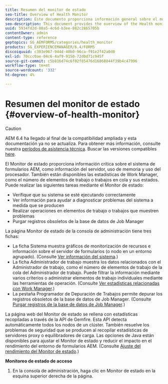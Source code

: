 ```yaml
---
title: Resumen del monitor de estado
seo-title: Overview of Health Monitor
description: Este documento proporciona información general sobre el monitor de estado y detalles sobre cómo puede acceder a él.
seo-description: This document provides the overview of the Health monitor, and details about how you can access it.
uuid: 5934fd2d-80a5-4c6d-b3ee-882c2865705b
contentOwner: admin
content-type: reference
geptopics: SG_AEMFORMS/categories/health_monitor
products: SG_EXPERIENCEMANAGER/6.4/FORMS
discoiquuid: c303e967-944d-40b0-96ca-f91e2f42a0d0
exl-id: 70ccc0ae-04c6-4af9-9150-72d0d71c945f
source-git-commit: c5b816d74c6f02f85476d16868844f39b4c47996
workflow-type: tm+mt
source-wordcount: '332'
ht-degree: 4%

---
```


# Resumen del monitor de estado {#overview-of-health-monitor}

>[!CAUTION]
>
>AEM 6.4 ha llegado al final de la compatibilidad ampliada y esta documentación ya no se actualiza. Para obtener más información, consulte nuestra [períodos de asistencia técnica](https://helpx.adobe.com/es/support/programs/eol-matrix.html). Buscar las versiones compatibles [here](https://experienceleague.adobe.com/docs/).

El Monitor de estado proporciona información crítica sobre el sistema de formularios AEM, como información del servidor, uso de memoria y uso del procesador. También están disponibles las estadísticas de Work Manager, como el número de elementos de trabajo o trabajos en cola y sus estados. Puede realizar las siguientes tareas mediante el Monitor de estado:

* Verifique que su sistema se esté ejecutando correctamente
* Ver información para ayudar a diagnosticar problemas del sistema a medida que se producen
* Realizar operaciones en elementos de trabajo o trabajos que muestren problemas
* Purgar registros obsoletos de la base de datos de Job Manager

La página Monitor de estado de la consola de administración tiene tres fichas:

* La ficha Sistema muestra gráficos de monitorización de recursos e información sobre el servidor de formularios (o nodo en un entorno agrupado). (Consulte [Ver información del sistema](/help/forms/using/admin-help/view-system-information.md#view-system-information).)
* La ficha Administrador de trabajo muestra los datos relacionados con el Administrador de trabajo, como el número de elementos de trabajo de la cola del Administrador de trabajo. Puede filtrar la información mediante varios criterios o administrar elementos de trabajo individuales mediante las herramientas de operación. (Consulte [Ver estadísticas relacionadas con Work Manager](/help/forms/using/admin-help/view-statistics-related-manager.md#view-statistics-related-to-work-manager).)
* La pestaña Programador de Depuración de Trabajos permite depurar los registros obsoletos de la base de datos de Job Manager. (Consulte [Purgar registros de la base de datos de Job Manager](/help/forms/using/admin-help/purge-records-job-manager-database.md#purge-records-from-the-job-manager-database).)

La página web del Monitor de estado se rellena con estadísticas recopiladas a través de la API de Gemfire. Esta API detecta automáticamente todos los nodos de un clúster. También resuelve los problemas de seguridad que se producen al recopilar estadísticas de servidores proxy o equilibradores de carga. Las opciones de Java están disponibles para ajustar el Monitor de estado y reducir el impacto en el rendimiento del entorno de formularios AEM. (Consulte [Ajuste del rendimiento del Monitor de estado](/help/forms/using/admin-help/fine-tuning-health-monitor-performance.md#fine-tuning-health-monitor-performance).)

**Monitoreo de estado de acceso**

1. En la consola de administración, haga clic en Monitor de estado en la esquina superior derecha de la página.
